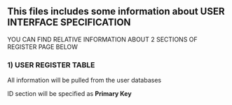 ## This files includes some information about USER INTERFACE SPECIFICATION 

YOU CAN FIND RELATIVE INFORMATION ABOUT 2 SECTIONS OF REGISTER PAGE BELOW 


### **1) USER REGISTER TABLE**

All information will be pulled from the user databases

ID section will be specified as **Primary Key**




